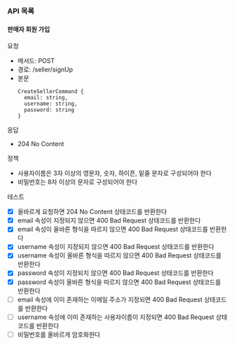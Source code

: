 ### API 목록

#### 판매자 회원 가입

요청
- 메서드: POST
- 경로: /seller/signUp
- 본문
  ```
  CreateSellerCommand {
    email: string,
    username: string,
    password: string
  }
  ```

응답
- 204 No Content

정책
- 사용자이름은 3자 이상의 영문자, 숫자, 하이픈, 밑줄 문자로 구성되어야 한다
- 비밀번호는 8자 이상의 문자로 구성되어야 한다

테스트
- [x] 올바르게 요청하면 204 No Content 상태코드를 반환한다
- [x] email 속성이 지정되지 않으면 400 Bad Request 상태코드를 반환한다
- [x] email 속성이 올바른 형식을 따르지 않으면 400 Bad Request 상태코드를 반환한다
- [x] username 속성이 지정되지 않으면 400 Bad Request 상태코드를 반환한다
- [x] username 속성이 올바른 형식을 따르지 않으면 400 Bad Request 상태코드를 반환한다
- [x] password 속성이 지정되지 않으면 400 Bad Request 상태코드를 반환한다
- [x] password 속성이 올바른 형식을 따르지 않으면 400 Bad Request 상태코드를 반환한다
- [ ] email 속성에 이미 존재하는 이메일 주소가 지정되면 400 Bad Request 상태코드를 반환한다
- [ ] username 속성에 이미 존재하는 사용자이름이 지정되면 400 Bad Request 상태코드를 반환한다
- [ ] 비밀번호를 올바르게 암호화한다
